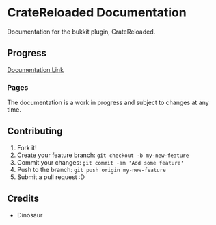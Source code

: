 # CrateReloaded Documentation

Documentation for the bukkit plugin, CrateReloaded.

## Progress

[Documentation Link](http://crate.hazebyte.com/guide/pro/user/start-guide/)

### Pages

The documentation is a work in progress and subject to changes at any time.

## Contributing

1. Fork it!
2. Create your feature branch: `git checkout -b my-new-feature`
3. Commit your changes: `git commit -am 'Add some feature'`
4. Push to the branch: `git push origin my-new-feature`
5. Submit a pull request :D

## Credits

* Dinosaur

